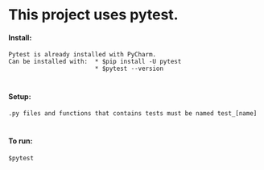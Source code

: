 # This project uses pytest.

#### Install:
    Pytest is already installed with PyCharm.
    Can be installed with:  * $pip install -U pytest
                            * $pytest --version
#
#### Setup:
    .py files and functions that contains tests must be named test_[name]
#
#### To run:
    $pytest
